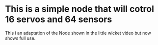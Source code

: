 # This is a simple node that will cotrol 16 servos and 64 sensors

This i an adaptation of the Node shown in the little wicket video but now shows full use.
